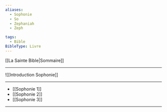 ```yaml
---
aliases:
  - Sophonie
  - So
  - Zephaniah
  - Zeph

tags:
  - Bible
BibleType: Livre
---
```

[[La Sainte Bible|Sommaire]]

---

![[Introduction Sophonie]]

---
- [[Sophonie 1]] 
- [[Sophonie 2]] 
- [[Sophonie 3]] 


---
